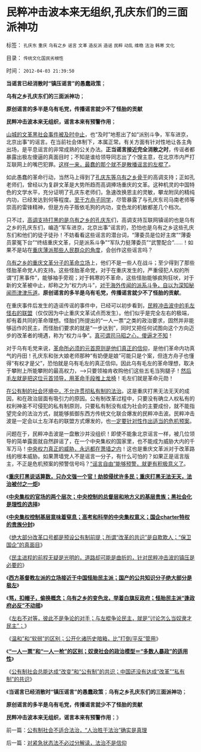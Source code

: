 # 民粹冲击波本来无组织,孔庆东们的三面派神功

标签： `孔庆东` `重庆` `乌有之乡` `谣言` `文革` `造反派` `造谣` `民粹` `动乱` `维稳` `法治` `韩寒` `文化` 

目录： `传统文化国民劣根性`

时间： `2012-04-03 21:39:50`

**当谣言已经消散时“镇压谣言”的愚蠢政策**；

**乌有之乡孔庆东们的三面派神功**；

**原创谣言的多半是乌有毛党，传播谣言就少不了怪胎的贡献**

**民粹冲击波本来无组织，谣言本来有预警作用**；

[山城的文革黑社会事件被及时中止](../../../2012/3/19/重庆黑社会还没有达到犯罪程度.md)，也“及时”地惹出了如“派别斗争，军车进京，北京出事”的谣言。在当前社会体制下，本属正常。有关方面有针对性地让各主角出场，是平息谣言的非常成熟的公关办法。**正当谣言接近完全消散之时**，传谣者都暴露出极左傻逼的真面目时；不知是谁给领导同志出了个馊主意，在北京市内严打互联网上的嘴巴犯罪。[这样一来，最蠢的那个就不是散播谣言的左棍了](../../../2011/11/1/垄断的传媒一直享有造谣的特许权.md)。

如此愚蠢的革命行动，当然马上得到了[孔庆东等乌有之乡骨干](../../../2011/12/26/“不争论”是尊重自已的美德；“不急于争论”是养生好习惯.md)的高调支持；正如孔老师们，曾经以为复辟文革是大势所趋而高调捧场重庆的文革。这种机灵的中国特色的文学水平，充分证明了孔庆东老师们，急速改换恩主的灵敏，攀龙附凤的精纯内功，已经发达到何等程度。[至于方舟子同学](../../../2012/2/14/韩寒引发的冷思考和方舟子卖力的热广告.md)，尽管暴露了与孔庆东司马南老师等崇高的雷锋精神，但是方舟子贩依毛狗的内功，变色龙的机敏都差几个档次。

只不过，[高调支持打黑的是乌有之乡的孔庆东](../../../2012/3/27/骂，扣帽子，偷换概念.md)们，高调支持互联网镇谣的也是乌有之乡的孔庆东们，编造“军车进京，北京出事”谣言的，恐怕也是乌有之乡这些孔庆东们和他们的徒子徒孙！不妨看看这些谣言的潜台词，“薄委员是位好主席”“薄委员蒙冤下台”“终结重庆文革，只是派系斗争”“军队力挺薄委员”“武警配合”……！如果不是站在[重庆薄派那些人民群众的角度](../../../2012/3/19/没有黑社会者的优越性.md)，会创作这些谣言吗？

[乌有之乡的重庆文革分子的革命立场](../../../2012/3/18/乌有之乡是典型的黑社会.md)上，他们不是一些人在战斗；至少得到了那些怪胎革命党人的支持。这些怪胎革命党，对于在重庆发生的，严重侵犯人权的所谓“打黑事件”，能够袖手旁观；对于韩寒的不革命，这些怪胎能够疯狗狂吠，对于新的文革被中止，却称之为“权力内斗”，[对于海外传闻的派系斗争，自以为深知秘闻而津津乐道](../../../2012/3/20/海外的传闻不一定是“真相”.md)。**原创谣言的多半是乌有毛党，传播谣言就少不了怪胎的贡献**。

在重庆事件后发生的造谣传谣的事件中，已经可以初步看到，[民粹冲击波中的毛左怪右的联盟](../../../2012/2/11/民粹冲击波！唯恐天下不乱的革命素质.md)（仅仅因为中止重庆文革试点而发生）。他们似乎是完全左右的极端，却有着共同的革命理想。怪胎们所提出的“一人一票”之类的政治要求，固然并非能够运作的民主，而怪胎们要求的就是“一步达到”，同时又把任何试图向这个方向迈步的改革者的境遇，称为“权力斗争”。[真可谓司马昭之心，傻逼才不知](../../../2012/2/1/横眉冷对伪君子，左狗总是闹革命.md)！

对于乌有毛党来说，[革命所必须的元首原则是他们真正的信仰](../../../2012/2/11/革命需要权威，权威需要含糊；含糊需要弱智；弱智需要革命.md)，是他们革命内功真气的丹田！孔庆东和张大娘老师那种“有奶便是娘”可能只是个案，但连方舟子也懂得“有权才是父”，恐怕就是乌有毛左的真正信仰。因此乌有毛左的革命理想，取决于攀附上所能攀附的最高权力，——>只要领袖肯收购他们这些五毛当狗腿子！[然后毛左就是把这位元首领导，用革命手段推上龙椅](../../../2011/11/12/大国治理的传统误区.md)！毛左们就是革命元勋！

[在公有制的社会环境中，不允许贯彻私有制的法治](../../../2012/4/2/公有制社会不适合法治，“人治胜于法治”确实是真理.md)。这是重庆打黑无法无天的成因，和在政治层面有吸引力的原因。公有制改革过程中，只要没有确立人权私有的权利神圣不可侵犯的私有制原则，只要私有制没有成为社会的主要成份，就不能指望完全的法治方式，就能够抵御东西方传统文化联合爆发的民粹冲击波。民粹冲击波是一定会以土左洋右的联盟方式爆发的，也[一定要针对性作出适当的危机预案](../../../2012/3/21/民主的前程无疑是光明的.md)。

问题在于，民粹冲击波是一盘散沙并没组织！即使不能象北京谣言一样，被几位领导的简单露面就自然辟谣了，在一个中央集权的国家里，也不能成为威胁大内的千军万马！[中央权力真正的威胁，永远都在萧墙之内](http://darthvad.blog.163.com/blog/static/533994702011930542725/)！这也是重庆文革派对于改革路线的根本威胁。如果萧墙党人不是谣言一分子，有什么可怕的？如果正是谣言版主，不正是危机预案的预警信号吗？[“谣言自由”能够预警，就更有积极意义了](../../../2012/2/8/警惕互联网快速啸聚的帐号，但不必如临大敌；.md)。

《[**重庆打黑说话算数，只办文强一个官！劫掠侵扰许多民；重庆打黑无法无天，法治被付之一炬**](../../../2012/3/21/重庆打黑说话算数，只办文强一个官.md)》

《[**中央集权的官场的两个层次；中央控制的总督层和地方义的基层贵族；黑社会化是理性的选择**](../../../2012/3/21/中央集权的官场的两个层次.md)》

《[**中央集权控制基层意味着窒息；高考和科举的中央集权意义；国企charter特权的贵族分封**](../../../2012/3/21/国企和高考和科举的封建意义.md)》

《[绝大部分改革口号都是预设公有制前提；所谓“改革的共识”是自欺欺人；“保卫国企”的真面目](../../../2012/3/21/“改革达成共识”是自欺欺人；“保卫国企”的真面目.md)》

《[民主进程的前程无疑是光明的，道路却可能是曲折的，针对民粹冲击波的镇压是必要的](../../../2012/3/21/民主的前程无疑是光明的.md)》

《[**西方基督教左派的立场接近于中国怪胎民主派；国产的公共知识分子绝大部分是极左**](../../../2012/3/26/东方民众缺乏对西方社会的了解.md)》

《[**骂，扣帽子，偷换概念；乌有之乡的变色龙，举着白旗反政府；怪胎民主派“逢政府必反”不动摇**](../../../2012/3/27/骂，扣帽子，偷换概念.md)》

《[左右不对等，彼此不是争论的对手；与左棍争论民主，就是“讨论怎么当奴隶才民主”；](../../../2012/3/27/左右不对等，彼此不宜争论.md)》

《[温和”和“软弱”的区别；公开化诸历史暗箱，比”打倒/平反”管用](http://darthvad.blog.163.com/blog/static/533994702012227111438671/)》

《[**“一人一票”和“一人一枪”的区别；奴隶社会的政治模型＝“多数人暴政”的适用性**](../../../2012/3/30/“一人一票”的多数人暴政和“一人一枪”的自治.md)》

《[公有制社会总能达成“改变”和“公有制”的共识；中国还没有达成“改革”“私有制”的共识](../../../2012/3/30/国产公知普遍愚昧，仅有“改变”的共识；.md)》

《**当谣言已经消散时“镇压谣言”的愚蠢政策**；**乌有之乡孔庆东们的三面派神功**；

**原创谣言的多半是乌有毛党，传播谣言就少不了怪胎的贡献**

**民粹冲击波本来无组织，谣言本来有预警作用**；》



前一篇：[公有制社会不适合法治，“人治胜于法治”确实是真理](../../../2012/4/2/公有制社会不适合法治，“人治胜于法治”确实是真理.md)

后一篇：[对紧急状态法不必过分解读，法治不是信仰](../../../2012/4/3/对紧急状态法不必过分解读，法治不是信仰.md)